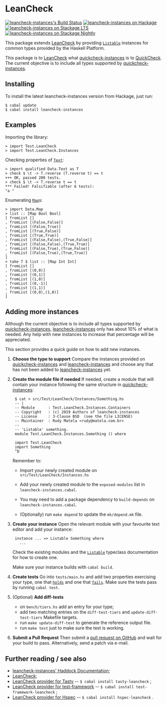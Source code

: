 LeanCheck
=========

[![leancheck-instances's Build Status][build-status]][build-log]
[![leancheck-instances on Hackage][hackage-version]][leancheck-instances-on-hackage]
[![leancheck-instances on Stackage LTS][stackage-lts-badge]][leancheck-instances-on-stackage-lts]
[![leancheck-instances on Stackage Nightly][stackage-nightly-badge]][leancheck-instances-on-stackage-nightly]

This package extends [LeanCheck] by providing [`Listable`] instances for common types provided by the
Haskell Platform.

This package is to [LeanCheck] what [quickcheck-instances] is to [QuickCheck].
The current objective is to include all types supported by [quickcheck-instances].


Installing
----------

To install the latest leancheck-instances version from Hackage, just run:

	$ cabal update
	$ cabal install leancheck-instances


Examples
--------

Importing the library:

	> import Test.LeanCheck
	> import Test.LeanCheck.Instances

Checking properties of [`Text`]:

	> import qualified Data.Text as T
	> check $ \t -> T.reverse (T.reverse t) == t
	+++ OK, passed 200 tests.
	> check $ \t -> T.reverse t == t
	*** Failed! Falsifiable (after 6 tests):
	"a "

Enumerating [`Map`]s:

	> import Data.Map
	> list :: [Map Bool Bool]
	[ fromList []
	, fromList [(False,False)]
	, fromList [(False,True)]
	, fromList [(True,False)]
	, fromList [(True,True)]
	, fromList [(False,False),(True,False)]
	, fromList [(False,False),(True,True)]
	, fromList [(False,True),(True,False)]
	, fromList [(False,True),(True,True)]
	]
	> take 7 $ list :: [Map Int Int]
	[ fromList []
	, fromList [(0,0)]
	, fromList [(0,1)]
	, fromList [(1,0)]
	, fromList [(0,-1)]
	, fromList [(1,1)]
	, fromList [(0,0),(1,0)]
	]


Adding more instances
---------------------

Although the current objective is to include all types supported by
[quickcheck-instances], [leancheck-instances] only has about 10% of what is
needed.  Any help with new instances to increase that percentage will be
appreciated.

This section provides a quick guide on how to add new instances.

1. __Choose the type to support__
	Compare the instances provided on [quickcheck-instances] and
	[leancheck-instances] and choose any that has not been added to
	[leancheck-instances] yet.

2. __Create the module file if needed__
	If needed, create a module that will contain your instance following the
	same structure in [quickcheck-instances]:

        $ cat > src/Test/LeanCheck/Instances/Something.hs
        -- |
        -- Module      : Test.LeanCheck.Instances.Containers
        -- Copyright   : (c) 2019 Authors of leancheck-instances
        -- License     : 3-Clause BSD  (see the file LICENSE)
        -- Maintainer  : Rudy Matela <rudy@matela.com.br>
        --
        -- 'Listable' something.
        module Test.LeanCheck.Instances.Something () where

        import Test.LeanCheck
        import Something
        ^D

	Remember to:

	* Import your newly created module on `src/Test/LeanCheck/Instances.hs`

	* Add your newly created module to the `exposed-modules` list in
	  `leancheck-instances.cabal`.

	* You may need to add a package dependency to `build-depends` on
	  `leancheck-instances.cabal`.

	* (Optionally) run `make depend` to update the `mk/depend.mk` file.

3. __Create your instance__
	Open the relevant module with your favourite text editor and add your
	instance:

        instance ... => Listable Something where
          ...

	Check the existing modules and the [`Listable`] typeclass documentation for
	how to create one.

	Make sure your instance builds with `cabal build`.

4. __Create tests__
	Go into `tests/main.hs` and add two properties exercising your type, one
	that [`holds`] and one that [`fails`].  Make sure the tests pass by running
	`cabal test`.

5. (Optional) __Add diff-tests__

	* on `bench/tiers.hs` add an entry for your type;
	* add two matching entries on the `diff-test-tiers` and
	  `update-diff-test-tiers` Makefile targets.
	* run `make update-diff-test` to generate the reference output file.
	* run `make test` just to make sure the test is working.

6. __Submit a Pull Request__
	Then submit a [pull request on GitHub] and wait for your build to pass.
	Alternatively, send a patch via e-mail.


Further reading / see also
--------------------------

* [leancheck-instances' Haddock Documentation];
* [LeanCheck];
* [LeanCheck provider for Tasty]
  -- `$ cabal install tasty-leancheck` ;
* [LeanCheck provider for test-framework]
  -- `$ cabal install test-framework-leancheck` ;
* [LeanCheck provider for Hspec]
  -- `$ cabal install hspec-leancheck` .


[leancheck-instances' Haddock documentation]: https://hackage.haskell.org/package/leancheck-instances/docs/Test-LeanCheck-Instances.html
[LeanCheck's Haddock documentation]: https://hackage.haskell.org/package/leancheck/docs/Test-LeanCheck.html

[`Listable`]:       https://hackage.haskell.org/package/leancheck/docs/Test-LeanCheck.html#t:Listable
[`holds`]:          https://hackage.haskell.org/package/leancheck/docs/Test-LeanCheck.html#v:holds
[`fails`]:          https://hackage.haskell.org/package/leancheck/docs/Test-LeanCheck.html#v:fails
[`counterExample`]: https://hackage.haskell.org/package/leancheck/docs/Test-LeanCheck.html#v:counterExample
[`check`]:          https://hackage.haskell.org/package/leancheck/docs/Test-LeanCheck.html#v:check
[`tiers`]:          https://hackage.haskell.org/package/leancheck/docs/Test-LeanCheck.html#v:tiers
[`list`]:           https://hackage.haskell.org/package/leancheck/docs/Test-LeanCheck.html#v:list
[`Text`]:           https://hackage.haskell.org/package/text/docs/Data-Text.html#t:Text
[`Map`]:            https://hackage.haskell.org/package/containers/docs/Data-Map-Lazy.html#t:Map

[LeanCheck provider for Tasty]:          https://hackage.haskell.org/package/tasty-leancheck
[LeanCheck provider for test-framework]: https://hackage.haskell.org/package/test-framework-leancheck
[LeanCheck provider for Hspec]:          https://hackage.haskell.org/package/hspec-leancheck
[LeanCheck]:                             https://github.com/rudymatela/leancheck
[QuickCheck]:                            https://hackage.haskell.org/package/QuickCheck
[quickcheck-instances]:                  https://hackage.haskell.org/package/quickcheck-instances
[leancheck-instances]:                   https://hackage.haskell.org/package/leancheck-instances

[build-log]:    https://github.com/rudymatela/leancheck-instances/actions/workflows/build.yml
[build-status]: https://github.com/rudymatela/leancheck-instances/actions/workflows/build.yml/badge.svg
[hackage-version]: https://img.shields.io/hackage/v/leancheck-instances.svg
[leancheck-instances-on-hackage]:          https://hackage.haskell.org/package/leancheck-instances
[stackage-lts-badge]:                      https://stackage.org/package/leancheck-instances/badge/lts
[stackage-nightly-badge]:                  https://stackage.org/package/leancheck-instances/badge/nightly
[leancheck-instances-on-stackage]:         https://stackage.org/package/leancheck-instances
[leancheck-instances-on-stackage-lts]:     https://stackage.org/lts/package/leancheck-instances
[leancheck-instances-on-stackage-nightly]: https://stackage.org/nightly/package/leancheck-instances
[pull request on GitHub]:                  https://github.com/rudymatela/leancheck-instances/pulls

